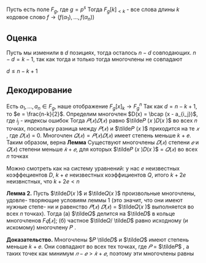 Пусть есть поле $F_g$, где $g = p^s$
Тогда $F_g[k]_{<k}$ - все слова длины $k$
кодовое слово $f \to (f(\alpha_1), ..., f(\alpha_n))$

## Оценка
Пусть мы изменили в $d$ позициях, тогда осталось $n -d$ совподающих. $n - d = k - 1$, так как тогда и только тогда многочлены не совпадают

$d \leq n -k + 1$

## Декодирование
Есть $a_1, ..., a_n \in F_g$, наше отображение $F_g[x]_{k} \to F_g^n$ 
Так как $d = n - k + 1$, то $e = \frac{n-k}{2}$. Определим многочлен $D(x) = \bcap (x - a_{i_j})$, где $i_j$ - индексы ошибок 
Тогда $𝑃 (𝑥 )𝐷(𝑥 )$ равно $\tilde𝑃 (𝑥 )𝐷(𝑥 )$ во всех 𝑛 точках, поскольку разница
между $𝑃 (𝑥 )$ и $\tilde𝑃 (𝑥 )$ приходится на те $𝑥$ , где $𝐷(𝑥 )$ = 0. Многочлен $𝑄(𝑥 ) =𝑃 (𝑥 )𝐷(𝑥 )$ имеет степень меньше 𝑘 + 𝑒. Таким образом, верна
**Лемма**  Существуют многочлены $𝐷(𝑥 )$ степени $𝑒$ и $𝑄(𝑥 )$ степени
меньше $𝑘 + 𝑒$, для которых $\tilde𝑃 (𝑥 )𝐷(𝑥 )$ = $𝑄(𝑥 )$ во всех 𝑛 точках

Можно смотреть как на систему уравнений: у нас $e$ неизвестных коэффециентов $D$, $k + e$ неизвестных коэффициентов $Q$, итого $k+2e$ неизвнстных, что $k + 2e < n$ 

**Лемма 2.** Пусть $\tilde𝐷(𝑥 )$ и $\tilde𝑄(𝑥 )$ произвольные многочлены, удовле-
творяющие условиям леммы 1 (это значит, что они имеют нужные степе-
ни и равенство $\tilde 𝑃 (𝑥 )$ $\tilde 𝐷(𝑥 )$ = $\tilde𝑄(𝑥 )$ выполняется во всех 𝑛 точках). Тогда
(а) $\tilde𝑄$ делится на $\tilde𝐷$ в кольце многочленов $F𝑞 [𝑥 ]$;
(б) частное $\tilde𝑄/ \tilde𝐷$ равно исходному (и искомому) многочлену 𝑃 .

**Доказательство.** Многочлены $𝑃 \tilde𝐷$ и $\tilde𝑄$ имеют степень меньше 𝑘 + 𝑒.
Они совпадают во всех тех точках, где $\tilde 𝑃$ = $\tilde𝑃$ , а таких точек как минимум
$𝑛 − 𝑒 > 𝑘 + 𝑒$, поэтому эти многочлены равны